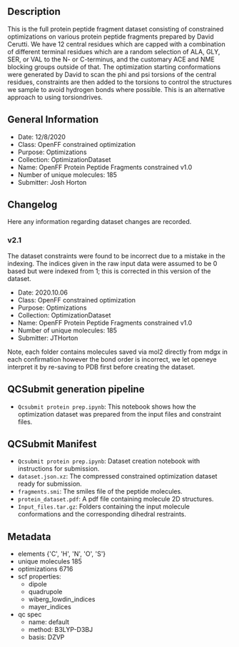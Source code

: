## Description

This is the full protein peptide fragment dataset consisting of constrained optimizations on various protein peptide fragments prepared by David Cerutti.
We have 12 central residues which are capped with a combination of different terminal residues which are a random selection of  ALA, GLY, SER, or VAL to the N- or C-terminus, and the customary ACE and NME blocking groups outside of that.
The optimization starting conformations were generated by David to scan the phi and psi torsions of the central residues, constraints are then added to the torsions to control the structures we sample to avoid hydrogen bonds where possible. This is an alternative approach to using torsiondrives.


## General Information

 - Date: 12/8/2020
 - Class: OpenFF constrained optimization 
 - Purpose: Optimizations 
 - Collection: OptimizationDataset
 - Name: OpenFF Protein Peptide Fragments constrained v1.0
 - Number of unique molecules: 185
 - Submitter: Josh Horton
 
## Changelog

Here any information regarding dataset changes are recorded.

### v2.1

The dataset constraints were found to be incorrect due to a mistake in the indexing.
The indices given in the raw input data were assumed to be 0 based but were indexed from 1; this is corrected in this version of the dataset.
 - Date: 2020.10.06
 - Class: OpenFF constrained optimization 
 - Purpose: Optimizations 
 - Collection: OptimizationDataset
 - Name: OpenFF Protein Peptide Fragments constrained v1.0
 - Number of unique molecules: 185
 - Submitter: JTHorton
 
Note, each folder contains molecules saved via mol2 directly from mdgx in each confirmation however the bond order is incorrect, we let openeye interpret it by re-saving to PDB first before creating the dataset.

## QCSubmit generation pipeline

 - `Qcsubmit protein prep.ipynb`: This notebook shows how the optimization dataset was prepared from the input files and constraint files. 
 
## QCSubmit Manifest

- `Qcsubmit protein prep.ipynb`: Dataset creation notebook with instructions for submission.
- `dataset.json.xz`: The compressed constrained optimization dataset ready for submission.
- `fragments.smi`: The smiles file of the peptide molecules.
- `protein_dataset.pdf`: A pdf file containing molecule 2D structures.
- `Input_files.tar.gz`: Folders containing the input molecule conformations and the corresponding dihedral restraints.
 
## Metadata

- elements {'C', 'H', 'N', 'O', 'S'}
- unique molecules 185
- optimizations 6716
- scf properties:
    - dipole
    - quadrupole
    - wiberg_lowdin_indices
    - mayer_indices
- qc spec
    - name: default
    - method: B3LYP-D3BJ
    - basis: DZVP
    
